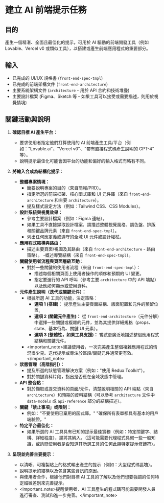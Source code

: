 # 建立 AI 前端提示任務

## 目的

產生一個精湛、全面且最佳化的提示，可用於 AI 驅動的前端開發工具（例如 Lovable、Vercel v0 或類似工具），以搭建或產生前端應用程式的重要部分。

## 輸入

- 已完成的 UI/UX 規格書 (`front-end-spec-tmpl`)
- 已完成的前端架構文件 (`front-end-architecture`)
- 主要系統架構文件 (`architecture` - 用於 API 合約和技術堆疊)
- 主要設計檔案 (Figma、Sketch 等 - 如果工具可以接受或需要描述，則用於視覺情境)

## 關鍵活動與說明

1.  **確認目標 AI 產生平台：**

    - 要求使用者指定他們打算使用的 AI 前端產生工具/平台（例如："Lovable.ai"、"Vercel v0"、"帶有直接程式碼產生說明的 GPT-4" 等）。
    - 說明提示最佳化可能會因平台的功能和偏好的輸入格式而略有不同。

2.  **將輸入合成為結構化提示：**

    - **整體專案情境：**
      - 簡要說明專案的目的（來自簡報/PRD）。
      - 指定所選的前端框架、核心函式庫和 UI 元件庫（來自 `front-end-architecture` 和主要 `architecture`）。
      - 提及樣式設定方法（例如：Tailwind CSS、CSS Modules）。
    - **設計系統與視覺效果：**
      - 參考主要設計檔案（例如：Figma 連結）。
      - 如果工具不直接擷取設計檔案，請描述整體視覺風格、調色盤、排版和關鍵品牌元素（來自 `front-end-spec-tmpl`）。
      - 列出任何應定義或遵守的全域 UI 元件或設計權杖。
    - **應用程式結構與路由：**
      - 描述主要頁面/視圖及其路由（來自 `front-end-architecture` - 路由策略）。 -概述導覽結構（來自 `front-end-spec-tmpl`）。
    - **關鍵使用者流程與頁面層級互動：**
      - 對於一些關鍵的使用者流程（來自 `front-end-spec-tmpl`）：
        - 描述每個相關頁面上使用者操作的順序和預期的 UI 變更。
        - 指定要進行的 API 呼叫（參考主要 `architecture` 中的 API 端點）以及應如何顯示或使用資料。
    - **元件產生說明（迭代或關鍵元件）：**
      - 根據所選 AI 工具的功能，決定策略：
        - **選項 1 (搭建)：** 提示產生主要頁面結構、版面配置和元件的預留位置。
        - **選項 2 (關鍵元件產生)：** 從 `front-end-architecture`（元件分解）中選擇一些關鍵或複雜的元件，並為其提供詳細規格（props、state、基本行為、關鍵 UI 元素）。
        - **選項 3 (整體性，如果工具支援)：** 嘗試更廣泛地描述整個應用程式結構和關鍵元件。
      - <important_note>建議使用者，一次完美產生整個複雜應用程式的情況很少見。迭代提示或專注於區段/關鍵元件通常更有效。</important_note>
    - **狀態管理（高階指引）：**
      - 提及所選的狀態管理解決方案（例如："使用 Redux Toolkit"）。
      - 對於關鍵資料片段，指出是否應在全域狀態中管理。
    - **API 整合點：**
      - 對於擷取或提交資料的頁面/元件，清楚說明相關的 API 端點（來自 `architecture`）和預期的資料結構（可以參考 `architecture` 文件中 `data-models` 或 `api-reference` 部分的結構描述）。
    - **關鍵「禁止事項」或限制：**
      - 例如："不要使用已棄用的函式庫。" "確保所有表單都具有基本的用戶端驗證。"
    - **特定平台最佳化：**
      - 如果所選的 AI 工具具有已知的提示最佳實務（例如：特定關鍵字、結構、詳細程度），請將其納入。（這可能需要代理程式具備一些一般知識，或詢問使用者是否知道其所選工具的任何此類特定提示修飾符）。

3.  **呈現並完善主要提示：**
    - 以清晰、可複製貼上的格式輸出產生的提示（例如：大型程式碼區塊）。
    - 說明提示的結構以及包含某些資訊的原因。
    - 與使用者合作，根據他們對目標 AI 工具的了解以及他們想要強調的任何特定細微差別來完善提示。
    - <important_note>提醒使用者，AI 工具產生的程式碼可能需要開發人員進行審查、測試和進一步完善。</important_note>
